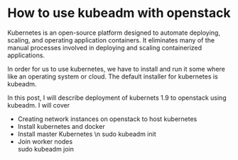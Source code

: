 # How to use kubeadm with openstack

Kubernetes is an open-source platform designed to automate deploying, scaling, and operating application containers.
It eliminates many of the manual processes involved in deploying and scaling containerized applications.

In order for us to use kubernetes, we have to install and run it some where like an operating system or cloud. The default installer
for kubernetes is kubeadm. 

In this post, I will describe deployment of kubernets 1.9 to openstack using kubeadm. I will cover

+ Creating network instances on openstack to host kubernetes
+ Install kubernetes and docker
+ Install master Kubernetes \n                                                                                                      sudo kubeadm init
+ Join worker nodes                                                                                                      
    sudo   kubeadm join
    



